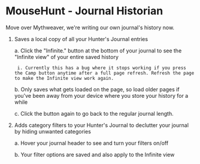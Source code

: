 # MouseHunt - Journal Historian

Move over Mythweaver, we're writing our own journal's history now.

1. Saves a local copy of all your Hunter's Journal entries
    
    a. Click the "Infinite." button at the bottom of your journal to see the "Infinite view" of your entire saved history
    
        i. Currently this has a bug where it stops working if you press the Camp button anytime after a full page refresh. Refresh the page to make the Infinite view work again.
    
    b. Only saves what gets loaded on the page, so load older pages if you've been away from your device where you store your history for a while
    
    c. Click the button again to go back to the regular journal length.
  
2. Adds category filters to your Hunter's Journal to declutter your journal by hiding unwanted categories

    a. Hover your journal header to see and turn your filters on/off
    
    b. Your filter options are saved and also apply to the Infinite view

